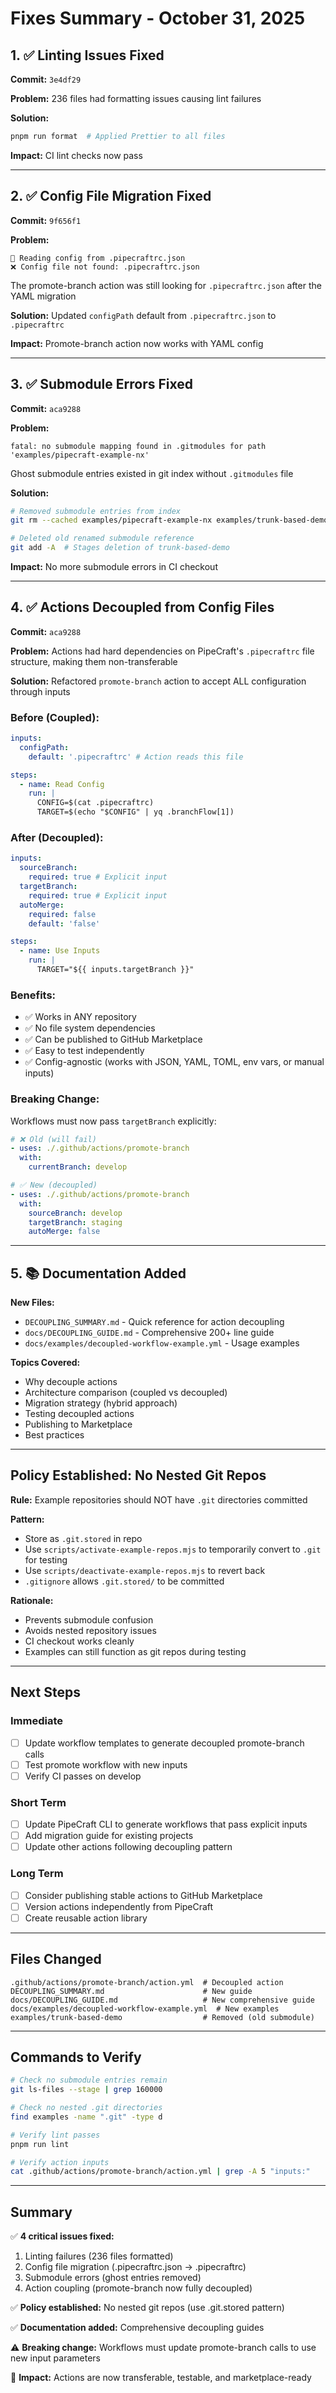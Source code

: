 # Fixes Summary - October 31, 2025

## 1. ✅ Linting Issues Fixed

**Commit:** `3e4df29`

**Problem:** 236 files had formatting issues causing lint failures

**Solution:**

```bash
pnpm run format  # Applied Prettier to all files
```

**Impact:** CI lint checks now pass

---

## 2. ✅ Config File Migration Fixed

**Commit:** `9f656f1`

**Problem:**

```
📖 Reading config from .pipecraftrc.json
❌ Config file not found: .pipecraftrc.json
```

The promote-branch action was still looking for `.pipecraftrc.json` after the YAML migration

**Solution:** Updated `configPath` default from `.pipecraftrc.json` to `.pipecraftrc`

**Impact:** Promote-branch action now works with YAML config

---

## 3. ✅ Submodule Errors Fixed

**Commit:** `aca9288`

**Problem:**

```
fatal: no submodule mapping found in .gitmodules for path 'examples/pipecraft-example-nx'
```

Ghost submodule entries existed in git index without `.gitmodules` file

**Solution:**

```bash
# Removed submodule entries from index
git rm --cached examples/pipecraft-example-nx examples/trunk-based-demo

# Deleted old renamed submodule reference
git add -A  # Stages deletion of trunk-based-demo
```

**Impact:** No more submodule errors in CI checkout

---

## 4. ✅ Actions Decoupled from Config Files

**Commit:** `aca9288`

**Problem:** Actions had hard dependencies on PipeCraft's `.pipecraftrc` file structure, making them non-transferable

**Solution:** Refactored `promote-branch` action to accept ALL configuration through inputs

### Before (Coupled):

```yaml
inputs:
  configPath:
    default: '.pipecraftrc' # Action reads this file

steps:
  - name: Read Config
    run: |
      CONFIG=$(cat .pipecraftrc)
      TARGET=$(echo "$CONFIG" | yq .branchFlow[1])
```

### After (Decoupled):

```yaml
inputs:
  sourceBranch:
    required: true # Explicit input
  targetBranch:
    required: true # Explicit input
  autoMerge:
    required: false
    default: 'false'

steps:
  - name: Use Inputs
    run: |
      TARGET="${{ inputs.targetBranch }}"
```

### Benefits:

- ✅ Works in ANY repository
- ✅ No file system dependencies
- ✅ Can be published to GitHub Marketplace
- ✅ Easy to test independently
- ✅ Config-agnostic (works with JSON, YAML, TOML, env vars, or manual inputs)

### Breaking Change:

Workflows must now pass `targetBranch` explicitly:

```yaml
# ❌ Old (will fail)
- uses: ./.github/actions/promote-branch
  with:
    currentBranch: develop

# ✅ New (decoupled)
- uses: ./.github/actions/promote-branch
  with:
    sourceBranch: develop
    targetBranch: staging
    autoMerge: false
```

---

## 5. 📚 Documentation Added

**New Files:**

- `DECOUPLING_SUMMARY.md` - Quick reference for action decoupling
- `docs/DECOUPLING_GUIDE.md` - Comprehensive 200+ line guide
- `docs/examples/decoupled-workflow-example.yml` - Usage examples

**Topics Covered:**

- Why decouple actions
- Architecture comparison (coupled vs decoupled)
- Migration strategy (hybrid approach)
- Testing decoupled actions
- Publishing to Marketplace
- Best practices

---

## Policy Established: No Nested Git Repos

**Rule:** Example repositories should NOT have `.git` directories committed

**Pattern:**

- Store as `.git.stored` in repo
- Use `scripts/activate-example-repos.mjs` to temporarily convert to `.git` for testing
- Use `scripts/deactivate-example-repos.mjs` to revert back
- `.gitignore` allows `.git.stored/` to be committed

**Rationale:**

- Prevents submodule confusion
- Avoids nested repository issues
- CI checkout works cleanly
- Examples can still function as git repos during testing

---

## Next Steps

### Immediate

- [ ] Update workflow templates to generate decoupled promote-branch calls
- [ ] Test promote workflow with new inputs
- [ ] Verify CI passes on develop

### Short Term

- [ ] Update PipeCraft CLI to generate workflows that pass explicit inputs
- [ ] Add migration guide for existing projects
- [ ] Update other actions following decoupling pattern

### Long Term

- [ ] Consider publishing stable actions to GitHub Marketplace
- [ ] Version actions independently from PipeCraft
- [ ] Create reusable action library

---

## Files Changed

```
.github/actions/promote-branch/action.yml  # Decoupled action
DECOUPLING_SUMMARY.md                      # New guide
docs/DECOUPLING_GUIDE.md                   # New comprehensive guide
docs/examples/decoupled-workflow-example.yml  # New examples
examples/trunk-based-demo                  # Removed (old submodule)
```

---

## Commands to Verify

```bash
# Check no submodule entries remain
git ls-files --stage | grep 160000

# Check no nested .git directories
find examples -name ".git" -type d

# Verify lint passes
pnpm run lint

# Verify action inputs
cat .github/actions/promote-branch/action.yml | grep -A 5 "inputs:"
```

---

## Summary

✅ **4 critical issues fixed:**

1. Linting failures (236 files formatted)
2. Config file migration (.pipecraftrc.json → .pipecraftrc)
3. Submodule errors (ghost entries removed)
4. Action coupling (promote-branch now fully decoupled)

✅ **Policy established:** No nested git repos (use .git.stored pattern)

✅ **Documentation added:** Comprehensive decoupling guides

⚠️ **Breaking change:** Workflows must update promote-branch calls to use new input parameters

🚀 **Impact:** Actions are now transferable, testable, and marketplace-ready
